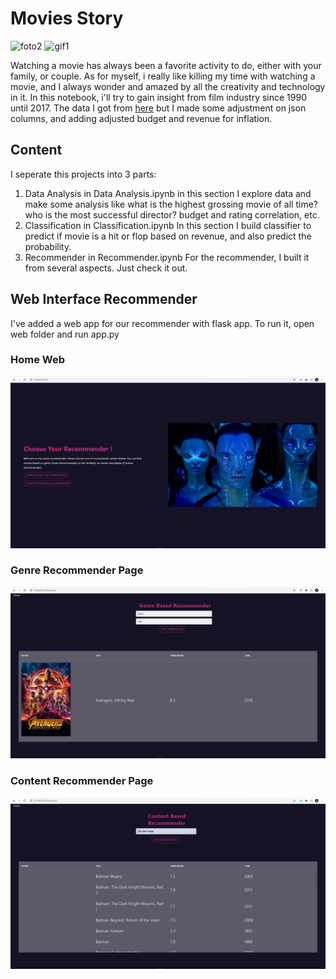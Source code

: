 # Movies Story
![foto2](https://i.ytimg.com/vi/RqDsqoyjoss/hqdefault.jpg) ![gif1](https://media.giphy.com/media/vuNSaWedpiD28/giphy.gif)


Watching a movie has always been a favorite activity to do, either with your family, or couple.
As for myself, i really like killing my time with watching a movie, and I always wonder and amazed by all the creativity and technology in it.
In this notebook, i'll try to gain insight from film industry since 1990 until 2017. The data I got from [here](https://www.kaggle.com/rounakbanik/the-movies-dataset) but I made some adjustment on json columns, and adding adjusted budget and revenue for inflation. 


## Content
I seperate this projects into 3 parts:
1. Data Analysis in Data Analysis.ipynb
   in this section I explore data and make some analysis like what is the highest grossing movie  of all time? who is the most successful director? budget and rating correlation, etc.
2. Classification in Classification.ipynb
   In this section I build classifier to predict if movie is a hit or flop based on revenue, and also predict the probability.
3. Recommender in Recommender.ipynb
   For the recommender, I built it from several aspects. Just check it out.
   
## Web Interface Recommender
I've added a web app for our recommender with flask app. To run it, open web folder and run app.py<br>
### Home Web
![Home](https://github.com/BenBenee/Movies-Recommender-and-Analysis/blob/master/web/Home.PNG?raw=true)
### Genre Recommender Page
![Genre](https://github.com/BenBenee/Movies-Recommender-and-Analysis/blob/master/web/Genre.PNG?raw=true)
### Content Recommender Page
![Content](https://github.com/BenBenee/Movies-Recommender-and-Analysis/blob/master/web/content.PNG?raw=true)
